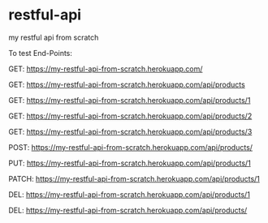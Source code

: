 # restful-api
my restful api from scratch

To test End-Points:

GET: https://my-restful-api-from-scratch.herokuapp.com/

GET: https://my-restful-api-from-scratch.herokuapp.com/api/products

GET: https://my-restful-api-from-scratch.herokuapp.com/api/products/1

GET: https://my-restful-api-from-scratch.herokuapp.com/api/products/2

GET: https://my-restful-api-from-scratch.herokuapp.com/api/products/3

POST: https://my-restful-api-from-scratch.herokuapp.com/api/products/

PUT: https://my-restful-api-from-scratch.herokuapp.com/api/products/1

PATCH: https://my-restful-api-from-scratch.herokuapp.com/api/products/1

DEL: https://my-restful-api-from-scratch.herokuapp.com/api/products/1

DEL: https://my-restful-api-from-scratch.herokuapp.com/api/products/
